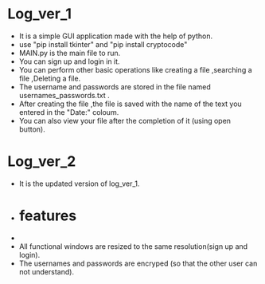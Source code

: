 # Log_ver_1


* It is a simple GUI application made with the help of python.
* use "pip install tkinter" and "pip install cryptocode"
* MAIN.py is the main file to run.
* You can sign up and login in it.
* You can perform other basic operations like creating a file ,searching a file ,Deleting a file.
* The username and passwords are stored in the file named usernames_passwords.txt .
* After creating the file ,the file is saved with the name of the text you entered in the "Date:" coloum.
* You can also view your file after the completion of it (using open button).


# Log_ver_2

* It is the updated version of log_ver_1.
* # features
* 
* All functional windows are resized to the same resolution(sign up and login).
* The usernames and passwords are encryped (so that the other user can not understand).
  


